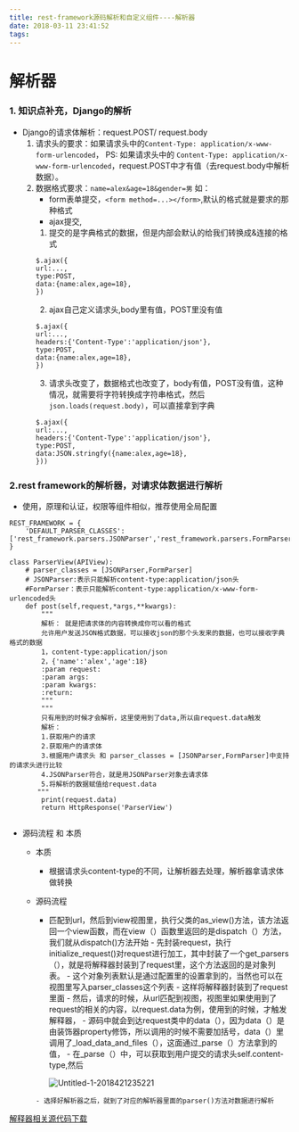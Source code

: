 ```yaml
---
title: rest-framework源码解析和自定义组件----解析器
date: 2018-03-11 23:41:52
tags:
---
```





# 解析器

### 1. 知识点补充，Django的解析

- Django的请求体解析：request.POST/ request.body
    1. 请求头的要求：如果请求头中的``Content-Type: application/x-www-form-urlencoded``，  PS: 如果请求头中的 ``Content-Type: application/x-www-form-urlencoded``，request.POST中才有值（去request.body中解析数据）。
    2. 数据格式要求：`` name=alex&age=18&gender=男
        ``
        如：
        - form表单提交，``<form method=...></form>``,默认的格式就是要求的那种格式
        - ajax提交, 
        1. 提交的是字典格式的数据，但是内部会默认的给我们转换成&连接的格式
        ```
        $.ajax({
        url:...,
        type:POST,
        data:{name:alex,age=18},
        })
        ```
        2. ajax自己定义请求头,body里有值，POST里没有值
        ```
        $.ajax({
        url:...,
        headers:{'Content-Type':'application/json'},
        type:POST,
        data:{name:alex,age=18},
        })
        ```
        3. 请求头改变了，数据格式也改变了，body有值，POST没有值，这种情况，就需要将字符转换成字符串格式，然后``json.loads(request.body)``，可以直接拿到字典
        ```
        $.ajax({
        url:...,
        headers:{'Content-Type':'application/json'},
        type:POST,
        data:JSON.stringfy({name:alex,age=18},
        }))
        ```


### 2.rest framework的解析器，对请求体数据进行解析
- 使用，原理和认证，权限等组件相似，推荐使用全局配置

```
REST_FRAMEWORK = {
    'DEFAULT_PARSER_CLASSES':['rest_framework.parsers.JSONParser','rest_framework.parsers.FormParser'],
}

```

```
class ParserView(APIView):
    # parser_classes = [JSONParser,FormParser]
    # JSONParser:表示只能解析content-type:application/json头
    #FormParser：表示只能解析content-type:application/x-www-form-urlencoded头
    def post(self,request,*args,**kwargs):
        """
        解析： 就是把请求体的内容转换成你可以看的格式
        允许用户发送JSON格式数据，可以接收json的那个头发来的数据，也可以接收字典格式的数据
        1，content-type:application/json
        2，{'name':'alex','age':18}
        :param request:
        :param args:
        :param kwargs:
        :return:
        """
        """
        只有用到的时候才会解析，这里使用到了data,所以由request.data触发
        解析：
        1.获取用户的请求
        2.获取用户的请求体
        3.根据用户请求头 和 parser_classes = [JSONParser,FormParser]中支持的请求头进行比较
        4.JSONParser符合，就是用JSONParser对象去请求体
        5.将解析的数据赋值给request.data
       """
        print(request.data)
        return HttpResponse('ParserView')
    
```


- 源码流程 和 本质
    - 本质
        - 根据请求头content-type的不同，让解析器去处理，解析器拿请求体做转换
    - 源码流程
         - 匹配到url，然后到view视图里，执行父类的as_view()方法，该方法返回一个view函数，而在view（）函数里返回的是dispatch（）方法，我们就从dispatch()方法开始
          - 先封装request，执行initialize_request()对request进行加工，其中封装了一个get_parsers（），就是将解释器封装到了request里，这个方法返回的是对象列表。
          - 这个对象列表默认是通过配置里的设置拿到的，当然也可以在视图里写入parser_classes这个列表
          - 这样将解释器封装到了request里面
          - 然后，请求的时候，从url匹配到视图，视图里如果使用到了request的相关的内容，以request.data为例，使用到的时候，才触发解释器，
          - 源码中就会到达request类中的data（），因为data（）是由装饰器property修饰，所以调用的时候不需要加括号，data（）里调用了_load_data_and_files（），这面通过_parse（）方法拿到的值，
          - 在_parse（）中，可以获取到用户提交的请求头self.content-type,然后
             
             ![Untitled-1-2018421235221](http://p693ase25.bkt.clouddn.com/Untitled-1-2018421235221.png)

          - 选择好解析器之后，就到了对应的解析器里面的parser()方法对数据进行解析



[解释器相关源代码下载](https://github.com/yuansuixin/Rest-Framework-Parsers "源代码下载")


